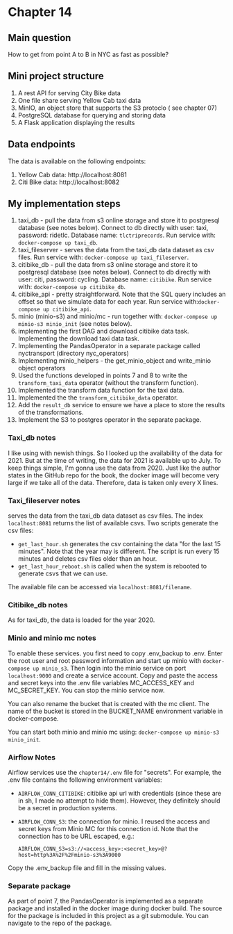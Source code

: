# Chapter 14

## Main question
How to get from point A to B in NYC as fast as possible?

## Mini project structure
1. A rest API for serving City Bike data
2. One file share serving Yellow Cab taxi data
3. MinIO, an object store that supports the S3 protoclo (
   see chapter 07)
4. PostgreSQL database for querying and storing data
5. A Flask application displaying the results

## Data endpoints
The data is available on the following endpoints:
1. Yellow Cab data: http://localhost:8081
2. Citi Bike data: http://localhost:8082

## My implementation steps
1. taxi_db - pull the data from s3 online storage and store it to
postgresql database (see notes below). Connect to db directly with
user: taxi, password: ridetlc. Database name: `tlctriprecords`.
Run service with: `docker-compose up taxi_db`.
2. taxi_fileserver - serves the data from the taxi_db data dataset
as csv files. Run service with: `docker-compose up taxi_fileserver`.
3. citibike_db - pull the data from s3 online storage and store it to
postgresql database (see notes below). Connect to db directly with
user: citi, password: cycling. Database name: `citibike`.
Run service with: `docker-compose up citibike_db`.
4. citibike_api - pretty straightforward. Note that the SQL query
includes an offset so that we simulate data for each year.
Run service with:`docker-compose up citibike_api`.
5. minio (minio-s3) and minio/mc - run together with:
`docker-compose up minio-s3 minio_init` (see notes below).
6. implementing the first DAG and download citibike data task.
Implementing the download taxi data task.
7. Implementing the PandasOperator in a separate package called
nyctransport (directory nyc_operators)
8. Implementing minio_helpers - the get_minio_object and
write_minio object operators
9. Used the functions developed in points 7 and 8 to write
the `transform_taxi_data` operator (without the
transform function).
10. Implemented the transform data function for the taxi data.
11. Implemented the the `transform_citibike_data` operator.
12. Add the `result_db` service to ensure we have a place to store
the results of the transformations.
13. Implement the S3 to postgres operator in the separate package.


### Taxi_db notes
I like using with newish things. So I looked up the availability
of the data for 2021. But at the time of writing, the data for
2021 is available up to July. To keep things simple, I'm gonna
use the data from 2020.
Just like the author states in the GitHub repo for the book,
the docker image will become very large if we take all of the
data. Therefore, data is taken only every X lines.

### Taxi_fileserver notes
serves the data from the taxi_db data dataset
as csv files. The index `localhost:8081` returns the list of
available csvs. Two scripts generate the csv files:
   - `get_last_hour.sh` generates the csv containing the data
   "for the last 15 minutes". Note that the year may is different.
   The script is run every 15 minutes and deletes csv files
   older than an hour.
   - `get_last_hour_reboot.sh` is called when the system is
   rebooted to generate csvs that we can use.

The available file can be accessed via `localhost:8081/filename`.

### Citibike_db notes
As for taxi_db, the data is loaded for the year 2020.

### Minio and minio mc notes
To enable these services. you first need to copy .env_backup
to .env. Enter the root user and root password information
and start up minio with `docker-compose up minio_s3`. Then login
into the minio service on port `localhost:9000` and create a service
account. Copy and paste the access and secret keys into the .env file
variables MC_ACCESS_KEY and MC_SECRET_KEY. You can stop
the minio service now.

You can also rename the bucket that is created with the mc client.
The name of the bucket is stored in the BUCKET_NAME environment
variable in docker-compose.

You can start both minio and minio mc using:
`docker-compose up minio-s3 minio_init`.

### Airflow Notes
Airflow services use the `chapter14/.env` file for "secrets". For example, the .env file contains
the following environment variables:
- `AIRFLOW_CONN_CITIBIKE`: citibike api url with credentials (since these are in sh, I made no attempt
to hide them). However, they definitely should be a secret in production systems.
- `AIRFLOW_CONN_S3`: the connection for minio. I reused the access and secret keys from Minio MC
for this connection id. Note that the connection has to be URL escaped, e.g.:

   `AIRFLOW_CONN_S3=s3://<access_key>:<secret_key>@?host=http%3A%2F%2Fminio-s3%3A9000`

Copy the .env_backup file and fill in the missing values.


### Separate package
As part of point 7, the PandasOperator is implemented as a separate
package and installed in the docker image during docker build.
The source for the package is included in this project
as a git submodule. You can navigate to the repo of the package.
